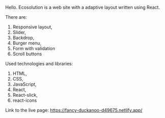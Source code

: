 Hello. Ecosolution is a web site with a adaptive layout written using React.

There are:

1. Responsive layout,
2. Slider,
3. Backdrop,
4. Burger menu,
5. Form with validation
6. Scroll buttons

Used technologies and libraries:

1. HTML,
2. CSS,
3. JavaScript,
4. React,
5. React-slick,
6. react-icons

Link to the live page: https://fancy-duckanoo-d49675.netlify.app/
